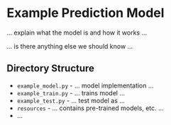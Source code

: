# Example Prediction Model

... explain what the model is and how it works ...

... is there anything else we should know ...

## Directory Structure

- `example_model.py` - ... model implementation ...
- `example_train.py` - ... trains model ...
- `example_test.py` - ... test model as ...
- `resources` - ... contains pre-trained models, etc. ...
- ...